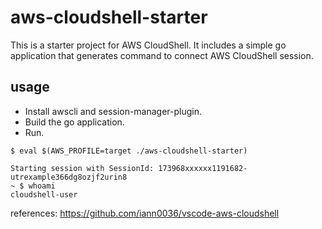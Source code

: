 # aws-cloudshell-starter

This is a starter project for AWS CloudShell.
It includes a simple go application that generates command to connect AWS CloudShell session.

## usage
* Install awscli and session-manager-plugin.
* Build the go application.
* Run.

```shell
$ eval $(AWS_PROFILE=target ./aws-cloudshell-starter)

Starting session with SessionId: 173968xxxxxx1191682-utrexample366dg8ozjf2urin8
~ $ whoami
cloudshell-user
```

references: https://github.com/iann0036/vscode-aws-cloudshell
